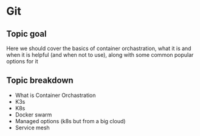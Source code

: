 # Git

## Topic goal

Here we should cover the basics of container orchastration, what it is and when it is helpful (and when not to use), along with some common popular options for it

## Topic breakdown

* What is Container Orchastration
* K3s
* K8s
* Docker swarm
* Managed options (k8s but from a big cloud)
* Service mesh

